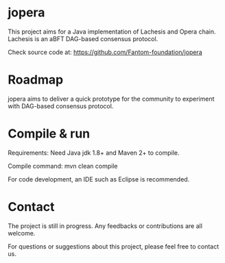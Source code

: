 # jopera

This project aims for a Java implementation of Lachesis and Opera chain.
Lachesis is an aBFT DAG-based consensus protocol.

Check source code at: https://github.com/Fantom-foundation/jopera

# Roadmap

jopera aims to deliver a quick prototype for the community to experiment with DAG-based consensus protocol.

# Compile & run

Requirements: Need Java jdk 1.8+ and Maven 2+ to compile.

Compile command: mvn clean compile

For code development, an IDE such as Eclipse is recommended.

# Contact

The project is still in progress. Any feedbacks or contributions are all welcome.

For questions or suggestions about this project, please feel free to contact us.